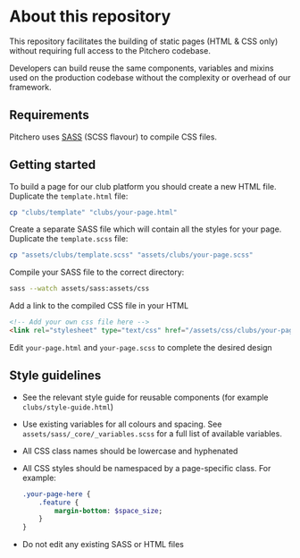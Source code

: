 # About this repository
This repository facilitates the building of static pages (HTML & CSS only) without requiring full access to the Pitchero codebase.

Developers can build reuse the same components, variables and mixins used on the production codebase without the complexity or overhead of our framework.

## Requirements
Pitchero uses [SASS](http://sass-lang.com/) (SCSS flavour) to compile CSS files.

## Getting started
To build a page for our club platform you should create a new HTML file. Duplicate the `template.html` file:

````Bash
cp "clubs/template" "clubs/your-page.html" 
````

Create a separate SASS file which will contain all the styles for your page. Duplicate the `template.scss` file:

````Bash
cp "assets/clubs/template.scss" "assets/clubs/your-page.scss" 
````

Compile your SASS file to the correct directory:

````Bash
sass --watch assets/sass:assets/css
````

Add a link to the compiled CSS file in your HTML
````HTML
<!-- Add your own css file here -->
<link rel="stylesheet" type="text/css" href="/assets/css/clubs/your-page.css" />
````

Edit `your-page.html` and `your-page.scss` to complete the desired design

## Style guidelines
* See the relevant style guide for reusable components (for example `clubs/style-guide.html`)
* Use existing variables for all colours and spacing. See `assets/sass/_core/_variables.scss` for a full list of available variables.
* All CSS class names should be lowercase and hyphenated
* All CSS styles should be namespaced by a page-specific class. For example:
    
    ````SASS
    .your-page-here {
        .feature {
            margin-bottom: $space_size;
        }
    }
    ````
* Do not edit any existing SASS or HTML files

